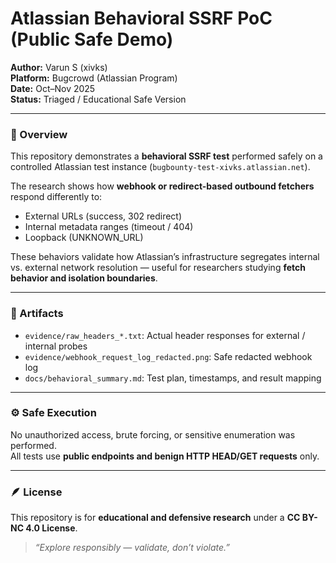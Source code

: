 # Atlassian Behavioral SSRF PoC (Public Safe Demo)

**Author:** Varun S (xivks)  
**Platform:** Bugcrowd (Atlassian Program)  
**Date:** Oct–Nov 2025  
**Status:** Triaged / Educational Safe Version  

---

### 🧩 Overview
This repository demonstrates a **behavioral SSRF test** performed safely on a controlled Atlassian test instance (`bugbounty-test-xivks.atlassian.net`).

The research shows how **webhook or redirect-based outbound fetchers** respond differently to:
- External URLs (success, 302 redirect)
- Internal metadata ranges (timeout / 404)
- Loopback (UNKNOWN_URL)

These behaviors validate how Atlassian’s infrastructure segregates internal vs. external network resolution — useful for researchers studying **fetch behavior and isolation boundaries**.

---

### 🧰 Artifacts
- `evidence/raw_headers_*.txt`: Actual header responses for external / internal probes  
- `evidence/webhook_request_log_redacted.png`: Safe redacted webhook log  
- `docs/behavioral_summary.md`: Test plan, timestamps, and result mapping  

---

### ⚙️ Safe Execution
No unauthorized access, brute forcing, or sensitive enumeration was performed.  
All tests use **public endpoints and benign HTTP HEAD/GET requests** only.

---

### 🪶 License
This repository is for **educational and defensive research** under a **CC BY-NC 4.0 License**.

> _“Explore responsibly — validate, don’t violate.”_
